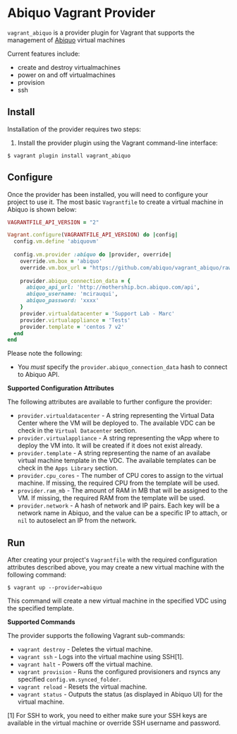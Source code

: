 Abiquo Vagrant Provider
==============================
`vagrant_abiquo` is a provider plugin for Vagrant that supports the
management of [Abiquo](https://www.abiquo.com/) virtual machines

Current features include:
- create and destroy virtualmachines
- power on and off virtualmachines
- provision
- ssh

Install
-------
Installation of the provider requires two steps:

1. Install the provider plugin using the Vagrant command-line interface:

```
$ vagrant plugin install vagrant_abiquo
```

Configure
---------
Once the provider has been installed, you will need to configure your project
to use it. The most basic `Vagrantfile` to create a virtual machine in Abiquo
is shown below:

```ruby
VAGRANTFILE_API_VERSION = "2"

Vagrant.configure(VAGRANTFILE_API_VERSION) do |config|
  config.vm.define 'abiquovm'
  
  config.vm.provider :abiquo do |provider, override|
    override.vm.box = 'abiquo'
    override.vm.box_url = "https://github.com/abiquo/vagrant_abiquo/raw/master/box/abiquo.box"
    
    provider.abiquo_connection_data = {
      abiquo_api_url: 'http://mothership.bcn.abiquo.com/api',
      abiquo_username: 'mcirauqui',
      abiquo_password: 'xxxx'
    }
    provider.virtualdatacenter = 'Support Lab - Marc'
    provider.virtualappliance = 'Tests'
    provider.template = 'centos 7 v2'
  end
end
```

Please note the following:
- You *must* specify the `provider.abiquo_connection_data` hash to connect to
  Abiquo API.

**Supported Configuration Attributes**

The following attributes are available to further configure the provider:
- `provider.virtualdatacenter` - A string representing the Virtual Data Center
   where the VM will be deployed to. The available VDC can be check in the 
   `Virtual Datacenter` section.
- `provider.virtualappliance` - A string representing the vApp where to deploy
   the VM into. It will be created if it does not exist already.
- `provider.template` - A string representing the name of an availabe virtual
   machine template in the VDC. The available templates can be check in the 
   `Apps Library` section.
- `provider.cpu_cores` - The number of CPU cores to assign to the virtual machine. If
   missing, the required CPU from the template will be used.
- `provider.ram_mb` - The amount of RAM in MB that will be assigned to the VM. If
   missing, the required RAM from the template will be used.
- `provider.network` - A hash of network and IP pairs. Each key will be a network
   name in Abiquo, and the value can be a specific IP to attach, or `nil` to
   autoselect an IP from the network. 

Run
---
After creating your project's `Vagrantfile` with the required configuration
attributes described above, you may create a new virtual machine with the 
following command:

    $ vagrant up --provider=abiquo

This command will create a new virtual machine in the specified VDC using
the specified template.

**Supported Commands**

The provider supports the following Vagrant sub-commands:
- `vagrant destroy` - Deletes the virtual machine.
- `vagrant ssh` - Logs into the virtual machine using SSH[1].
- `vagrant halt` - Powers off the virtual machine.
- `vagrant provision` - Runs the configured provisioners and rsyncs any
  specified `config.vm.synced_folder`.
- `vagrant reload` - Resets the virtual machine.
- `vagrant status` - Outputs the status (as displayed in Abiquo UI) for the
  virtual machine.

[1] For SSH to work, you need to either make sure your SSH keys are available
in the virtual machine or override SSH username and password.
